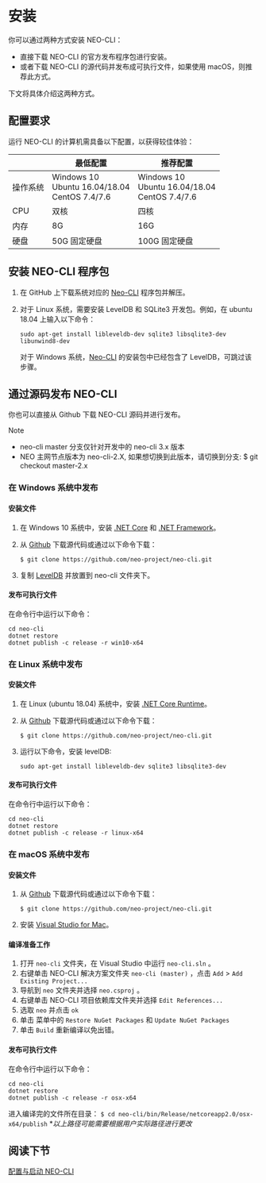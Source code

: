 # 安装

你可以通过两种方式安装 NEO-CLI：

- 直接下载 NEO-CLI 的官方发布程序包进行安装。
- 或者下载 NEO-CLI 的源代码并发布成可执行文件，如果使用 macOS，则推荐此方式。

下文将具体介绍这两种方式。

## 配置要求

运行 NEO-CLI 的计算机需具备以下配置，以获得较佳体验：

|          | 最低配置                                             | 推荐配置                                             |
| -------- | ---------------------------------------------------- | ---------------------------------------------------- |
| 操作系统 | Windows 10<br/>Ubuntu 16.04/18.04<br/>CentOS 7.4/7.6 | Windows 10<br/>Ubuntu 16.04/18.04<br/>CentOS 7.4/7.6 |
| CPU      | 双核                                                 | 四核                                                 |
| 内存     | 8G                                                   | 16G                                                  |
| 硬盘     | 50G 固定硬盘                                         | 100G 固定硬盘                                        |

## 安装 NEO-CLI 程序包

1. 在 GitHub 上下载系统对应的 [Neo-CLI](https://github.com/neo-project/neo-cli/releases) 程序包并解压。

2. 对于 Linux 系统，需要安装 LevelDB 和 SQLite3 开发包。例如，在 ubuntu 18.04 上输入以下命令：

   ```
   sudo apt-get install libleveldb-dev sqlite3 libsqlite3-dev libunwind8-dev
   ```

   对于 Windows 系统，[Neo-CLI](https://github.com/neo-project/neo-cli/releases) 的安装包中已经包含了 LevelDB，可跳过该步骤。  

## 通过源码发布 NEO-CLI 

你也可以直接从 Github 下载 NEO-CLI 源码并进行发布。

> [!Note] 
>
> - neo-cli master 分支仅针对开发中的 neo-cli 3.x 版本
> - NEO 主网节点版本为 neo-cli-2.X, 如果想切换到此版本，请切换到分支: $ git checkout master-2.x

### 在 Windows 系统中发布

#### 安装文件

1. 在 Windows 10 系统中，安装 [.NET Core](https://www.microsoft.com/net/download/windows) 和 [.NET Framework](https://www.microsoft.com/net/download/windows)。

2. 从 [Github](https://github.com/neo-project/neo-cli.git) 下载源代码或通过以下命令下载：

   ```
   $ git clone https://github.com/neo-project/neo-cli.git
   ```

3. 复制 [LevelDB](https://github.com/neo-project/leveldb) 并放置到 neo-cli 文件夹下。

#### 发布可执行文件

在命令行中运行以下命令：

```
cd neo-cli
dotnet restore
dotnet publish -c release -r win10-x64
```

### 在 Linux 系统中发布

#### 安装文件

1. 在 Linux (ubuntu 18.04) 系统中，安装 [.NET Core Runtime](https://www.microsoft.com/net/download/linux)。

2. 从 [Github](https://github.com/neo-project/neo-cli.git) 下载源代码或通过以下命令下载：

   ```
   $ git clone https://github.com/neo-project/neo-cli.git
   ```

3. 运行以下命令，安装 levelDB:

   ```
   sudo apt-get install libleveldb-dev sqlite3 libsqlite3-dev
   ```

#### 发布可执行文件

在命令行中运行以下命令：

```
cd neo-cli
dotnet restore
dotnet publish -c release -r linux-x64
```

### 在 macOS 系统中发布

#### 安装文件

1. 从 [Github](https://github.com/neo-project/neo-cli.git) 下载源代码或通过以下命令下载：

   ```
   $ git clone https://github.com/neo-project/neo-cli.git
   ```

2. 安装 [Visual Studio for Mac](https://www.visualstudio.com/vs/mac/)。


#### 编译准备工作

1. 打开 `neo-cli` 文件夹，在 Visual Studio 中运行 `neo-cli.sln` 。
2. 右键单击 NEO-CLI 解决方案文件夹 `neo-cli (master)` ，点击 `Add` > `Add Existing Project...`
3. 导航到 `neo` 文件夹并选择  `neo.csproj` 。
4. 右键单击 NEO-CLI 项目依赖库文件夹并选择 `Edit References...`
5. 选取 `neo` 并点击 `ok`
6. 单击 菜单中的 `Restore NuGet Packages` 和 `Update NuGet Packages`
7. 单击  `Build` 重新编译以免出错。

#### 发布可执行文件

在命令行中运行以下命令：

```
cd neo-cli
dotnet restore
dotnet publish -c release -r osx-x64
```

进入编译完的文件所在目录：
`$ cd neo-cli/bin/Release/netcoreapp2.0/osx-x64/publish`
**以上路径可能需要根据用户实际路径进行更改*

## 阅读下节

[配置与启动 NEO-CLI](config.md)